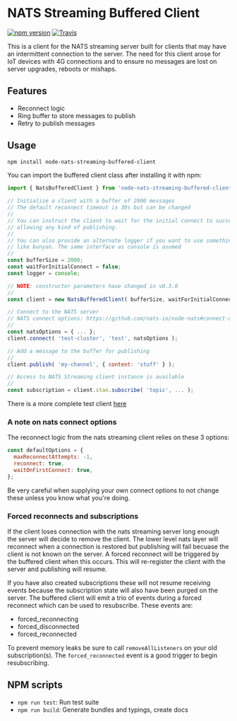 # NATS Streaming Buffered Client

[![npm version](https://badge.fury.io/js/node-nats-streaming-buffered-client.svg)](https://badge.fury.io/js/node-nats-streaming-buffered-client)
[![Travis](https://travis-ci.com/SpringTree/node-nats-streaming-buffered-client.svg?branch=master)](https://travis-ci.com/SpringTree/node-nats-streaming-buffered-client)

This is a client for the NATS streaming server built for clients that may have an intermittent connection to the server.
The need for this client arose for IoT devices with 4G connections and to ensure no messages are lost on server upgrades, reboots or mishaps.

## Features

- Reconnect logic
- Ring buffer to store messages to publish
- Retry to publish messages

## Usage

```bash
npm install node-nats-streaming-buffered-client
```

You can import the buffered client class after installing it with npm:

```javascript
import { NatsBufferedClient } from 'node-nats-streaming-buffered-client'

// Initialize a client with a buffer of 2000 messages
// The default reconnect timeout is 30s but can be changed
//
// You can instruct the client to wait for the initial connect to succeed before
// allowing any kind of publishing.
//
// You can also provide an alternate logger if you want to use something
// like bunyan. The same interface as console is asumed
//
const bufferSize = 2000;
const waitForInitialConnect = false;
const logger = console;

// NOTE: constructor parameters have changed in v0.3.0
//
const client = new NatsBufferedClient( bufferSize, waitForInitialConnect, logger );

// Connect to the NATS server
// NATS connect options: https://github.com/nats-io/node-nats#connect-options
//
const natsOptions = { ... };
client.connect( 'test-cluster', 'test', natsOptions );

// Add a message to the buffer for publishing
//
client.publish( 'my-channel', { content: 'stuff' } );

// Access to NATS Streaming client instance is available
//
const subscription = client.stan.subscribe( 'topic', ... );
```

There is a more complete test client [here](test/client-demo.js)

### A note on nats connect options

The reconnect logic from the nats streaming client relies on these 3 options:

```javascript
const defaultOptions = {
  maxReconnectAttempts: -1,
  reconnect: true,
  waitOnFirstConnect: true,
};
```

Be very careful when supplying your own connect options to not change these unless you know what you're doing.

### Forced reconnects and subscriptions

If the client loses connection with the nats streaming server long enough the server will decide to remove the client.
The lower level nats layer will reconnect when a connection is restored but publishing will fail becuase the client is not known on the server.
A forced reconnect will be triggered by the buffered client when this occurs.
This will re-register the client with the server and publishing will resume.

If you have also created subscriptions these will not resume receiving events because the subscription state will also have been purged on the server.
The buffered client will emit a trio of events during a forced reconnect which can be used to resubscribe.
These events are:

- forced_reconnecting
- forced_disconnected
- forced_reconnected

To prevent memory leaks be sure to call `removeAllListeners` on your old subscription(s).
The `forced_reconnected` event is a good trigger to begin resubscribing.

## NPM scripts

- `npm run test`: Run test suite
- `npm run build`: Generate bundles and typings, create docs
